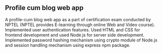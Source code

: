 ## Profile cum blog web app

A profile-cum blog web app as a part of certification exam conducted by NPTEL (NPTEL provides E-learning through online Web and Video course). Implemented user authentication features. Used HTML and CSS for frontend development and used Node.js for server side development. Implemented password hashing mechanism using crypto module of Node.js and session handling mechanism using express npm package.
